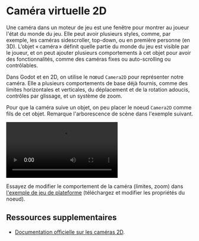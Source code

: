 # Caméra virtuelle 2D

Une caméra dans un moteur de jeu est une fenêtre pour montrer au joueur l'état du monde du jeu. Elle peut avoir plusieurs styles, comme, par exemple, les caméras sidescroller, top-down, ou en première personne (en 3D). L’objet « caméra » définit quelle partie du monde du jeu est visible par le joueur, et on peut ajouter plusieurs comportements à cet objet pour avoir des fonctionnalités, comme des caméras fixes ou auto-scrolling ou contrôlables.

Dans Godot et en 2D, on utilise le nœud `Camera2D` pour représenter notre caméra. Elle a plusieurs comportements de base déjà fournis, comme des limites horizontales et verticales, du déplacement et de la rotation adoucis, contrôles par glissage, et un système de zoom. 

Pour que la caméra suive un objet, on peu placer le noeud `Camera2D` comme fils de cet objet. Remarque l'arborescence de scène dans l'exemple suivant.

<video controls src="20250922-1911-40.9178403.mp4" title="Title"></video>

Essayez de modifier le comportement de la caméra (limites, zoom) dans [l'exemple de jeu de plateforme](https://egl-edu.github.io/exemple--plateforme/) (téléchargez et modifier les propriétés du noeud).

## Ressources supplementaires

* [Documentation officielle sur les caméras 2D](https://docs.godotengine.org/fr/4.x/classes/class_camera2d.html).